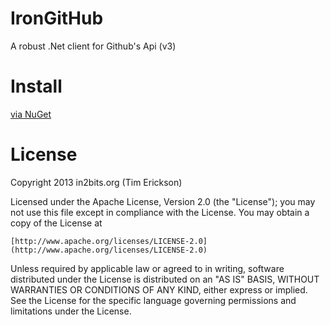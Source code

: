 IronGitHub
==========

A robust .Net client for Github's Api (v3)

Install
==========
[via NuGet](https://nuget.org/packages/IronGitHub/)

License
========
Copyright 2013 in2bits.org (Tim Erickson)

Licensed under the Apache License, Version 2.0 (the "License");
you may not use this file except in compliance with the License.
You may obtain a copy of the License at

    [http://www.apache.org/licenses/LICENSE-2.0](http://www.apache.org/licenses/LICENSE-2.0)

Unless required by applicable law or agreed to in writing, software
distributed under the License is distributed on an "AS IS" BASIS,
WITHOUT WARRANTIES OR CONDITIONS OF ANY KIND, either express or implied.
See the License for the specific language governing permissions and
limitations under the License.


